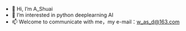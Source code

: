 - 👋 Hi, I’m A_Shuai
- 👀 I’m interested in python deeplearning AI
- 📫 Welcome to communicate with me，my e-mail：w_as_d@163.com
